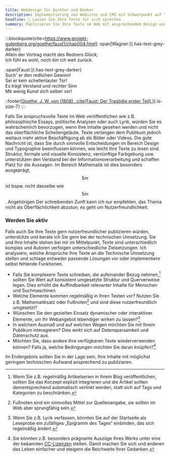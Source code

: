 ```yaml
---
title: Webdesign für Dichter und Denker
description: Implementierung von Websites und CMS mit Schwerpunkt auf Texten für optimale Usability, Lesbarkeit, Typographie
headline: 📄 Lassen Sie Ihre Texte für sich sprechen
summary: Publizieren Sie Ihre Texte im Web mit ansprechendem Design und überzeugen Sie Ihr Publikum durch Lesefreundlichkeit — Für alle, die dem WWW ihre textlastigen Gedanken mitteilen möchten
---
```


:::blockquote{cite=https://www.projekt-gutenberg.org/goethe/faust1/chap004.html}
:span[Wagner:]{.has-text-grey-darker}\
Allein der Vortrag macht des Redners Glück;\
Ich fühl es wohl, noch bin ich weit zurück.

:span[Faust:]{.has-text-grey-darker}\
Such' er den redlichen Gewinn!\
Sei er kein schellenlauter Tor!\
Es trägt Verstand und rechter Sinn\
Mit wenig Kunst sich selber vor!

::footer[[Goethe, J. W. von (1808). :cite[Faust: Der Tragödie erster Teil].](https://www.projekt-gutenberg.org/goethe/faust1/chap004.html)]{.is-size-7}
:::

Falls Sie anspruchsvolle Texte im Web veröffentlichen wie z.B. philosophische Essays, politische Analysen oder auch Lyrik,
würden Sie es wahrscheinlich bevorzugen, wenn Ihre Inhalte gesehen werden und nicht das oberflächliche Schellengeläute.
Texte verlangen dem Publikum jedoch weitaus mehr aktive Beschäftigung ab als Bilder oder Videos.
Die gute Nachricht ist, dass Sie durch sinnvolle Entscheidungen im Bereich Design und Typographie beeinflussen können, wie leicht Ihre Texte zu lesen sind.
Struktur, formale und visuelle Konsistenz, vernünftige Farbgebung usw. unterstützen den Verstand bei der Informationsverarbeitung und schaffen Platz für die Aussagen.
Im Bereich Mathematik ist dies besonders ausgeprägt, $$5m$$ ist bspw. nicht dasselbe wie $$5\mathrm{m}$$.
Angehörigen Der schreibenden Zunft kann ich nur empfehlen, das Thema nicht als Oberflächlichkeit abzutun; es geht um Nutzerfreundlichkeit.

### Werden Sie aktiv

Falls auch Sie Ihre Texte gern nutzerfreundlicher publizieren würden, unterstütze und berate ich Sie gern bei der technischen Umsetzung.
Sie und Ihre Inhalte stehen bei mir im Mittelpunkt, Texte sind unterschiedlich komplex und Autoren verfolgen unterschiedliche Zielsetzungen.
Ich analysiere, welche Ansprüche Ihre Texte an die Technische Umsetzung stellen und schlage entweder passende Lösungen vor oder implementiere selbst fehlende Funktionen.

- Falls Sie komplexere Texte schreiben, die aufeinander Bezug nehmen,[^serien] sollten Sie Wert auf konsistent umgesetzte Struktur und Querverweise legen.
  Dies erhöht die Auffindbarkeit relevanter Inhalte für Menschen und Suchmaschinen.
- Welche Elemente kommen regelmäßig in Ihren Texten vor? Nutzen Sie z.B. Mathematiksatz oder Fußnoten[^note] und sind diese nutzerfreundlich umgesetzt?
- Wünschen Sie den gezielten Einsatz dynamischer oder interaktiver Elemente, um Ihr Webangebot lebendiger wirken zu lassen?[^epigram]
- In welchem Ausmaß und auf welchen Wegen möchten Sie mit Ihrem Publikum interagieren? Dies wirkt sich auf Datensparsamkeit und Datenschutz aus.
- Möchten Sie, dass andere Ihre verfügbaren Texte wiederverwenden können? Falls ja, welche Bedingungen möchten Sie daran knüpfen?[^cc]

Im Endergebnis sollten Sie in der Lage sein, Ihre Inhalte mit möglichst geringem technischen Aufwand ansprechend zu publizieren.

[^note]: Fußnoten sind ein sinnvolles Mittel zur Quellenangabe, sie sollten im Web aber sprungfähig sein.
[^epigram]: Wenn Sie z.B. Lyrik verfassen, könnten Sie auf der Startseite als Leseprobe ein zufälliges „Epigramm des Tages“ einbinden, das sich regelmäßig ändert.
[^serien]: Wenn Sie z.B. regelmäßig Artikelserien in Ihrem Blog veröffentlichen, sollten Sie das Konzept explizit integrieren und die Artikel sollten dementsprechend automatisch verlinkt werden, statt sich auf Tags und Kategorien zu beschränken.
[^cc]: Sie könnten z.B. besonders prägnante Auszüge Ihres Werks unter eine der bekannten [CC-Lizenzen] stellen. Damit machen Sie sich und anderen das Leben einfacher und steigern die Reichweite Ihrer Gedanken.

[cc-lizenzen]: https://www.bpb.de/lernen/digitale-bildung/oer-material-fuer-alle/220550/die-sechs-creative-commons-lizenztypen-im-ueberblick/
